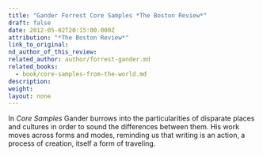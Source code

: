 ```yaml
---
title: "Gander Forrest Core Samples *The Boston Review*"
draft: false
date: 2012-05-02T20:15:00.000Z
attribution: "*The Boston Review*"
link_to_original:
nd_author_of_this_review:
related_author: author/forrest-gander.md
related_books:
  - book/core-samples-from-the-world.md
description:
weight:
layout: none
---
```

In *Core Samples* Gander burrows into the particularities of disparate places and cultures in order to sound the differences between them. His work moves across forms and modes, reminding us that writing is an action, a process of creation, itself a form of traveling.

